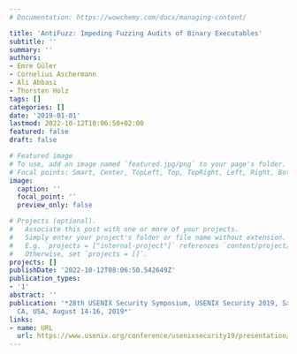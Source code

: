 ```yaml
---
# Documentation: https://wowchemy.com/docs/managing-content/

title: 'AntiFuzz: Impeding Fuzzing Audits of Binary Executables'
subtitle: ''
summary: ''
authors:
- Emre Güler
- Cornelius Aschermann
- Ali Abbasi
- Thorsten Holz
tags: []
categories: []
date: '2019-01-01'
lastmod: 2022-10-12T10:06:50+02:00
featured: false
draft: false

# Featured image
# To use, add an image named `featured.jpg/png` to your page's folder.
# Focal points: Smart, Center, TopLeft, Top, TopRight, Left, Right, BottomLeft, Bottom, BottomRight.
image:
  caption: ''
  focal_point: ''
  preview_only: false

# Projects (optional).
#   Associate this post with one or more of your projects.
#   Simply enter your project's folder or file name without extension.
#   E.g. `projects = ["internal-project"]` references `content/project/deep-learning/index.md`.
#   Otherwise, set `projects = []`.
projects: []
publishDate: '2022-10-12T08:06:50.542649Z'
publication_types:
- '1'
abstract: ''
publication: '*28th USENIX Security Symposium, USENIX Security 2019, Santa Clara,
  CA, USA, August 14-16, 2019*'
links:
- name: URL
  url: https://www.usenix.org/conference/usenixsecurity19/presentation/guler
---
```

